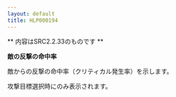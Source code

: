 ```yaml
---
layout: default
title: HLP000194
---
```

** 内容はSRC2.2.33のものです **

**敵の反撃の命中率**

敵からの反撃の命中率（クリティカル発生率）を示します。

攻撃目標選択時にのみ表示されます。
